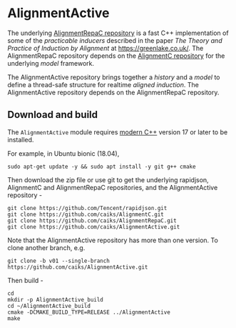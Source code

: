 # AlignmentActive

The underlying [AlignmentRepaC repository](https://github.com/caiks/AlignmentRepaC) is a fast C++ implementation of some of the *practicable inducers* described in the paper *The Theory and Practice of Induction by Alignment* at https://greenlake.co.uk/. The AlignmentRepaC repository depends on the [AlignmentC repository](https://github.com/caiks/AlignmentC) for the underlying *model* framework. 

The AlignmentActive repository brings together a *history* and a *model* to define a thread-safe structure for realtime *aligned induction*. The AlignmentActive repository depends on the AlignmentRepaC repository.

## Download and build

The `AlignmentActive` module requires [modern C++](https://en.cppreference.com/w/) version 17 or later to be installed.

For example, in Ubuntu bionic (18.04),
```
sudo apt-get update -y && sudo apt install -y git g++ cmake

```
Then download the zip file or use git to get the underlying rapidjson, AlignmentC and AlignmentRepaC repositories, and the AlignmentActive repository -
```
git clone https://github.com/Tencent/rapidjson.git
git clone https://github.com/caiks/AlignmentC.git
git clone https://github.com/caiks/AlignmentRepaC.git
git clone https://github.com/caiks/AlignmentActive.git

```
Note that the AlignmentActive repository has more than one version. To clone another branch, e.g.
```
git clone -b v01 --single-branch https://github.com/caiks/AlignmentActive.git

```
Then build -
```
cd
mkdir -p AlignmentActive_build
cd ~/AlignmentActive_build
cmake -DCMAKE_BUILD_TYPE=RELEASE ../AlignmentActive
make

```


